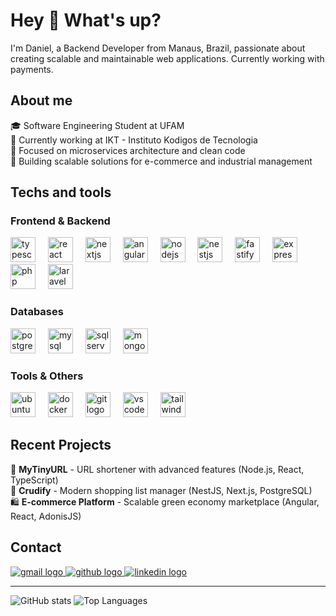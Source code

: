 # Hey 👋 What's up?

I'm Daniel, a Backend Developer from Manaus, Brazil, passionate about creating scalable and maintainable web applications. Currently working with payments.

## About me

🎓 Software Engineering Student at UFAM  
💼 Currently working at IKT - Instituto Kodigos de Tecnologia  
🌱 Focused on microservices architecture and clean code  
🚀 Building scalable solutions for e-commerce and industrial management

## Techs and tools

### Frontend & Backend
<div align="left">
  <img src="https://cdn.jsdelivr.net/gh/devicons/devicon@latest/icons/typescript/typescript-original.svg" height="40" alt="typescript logo" />
  <img width="12" />
  <img src="https://cdn.jsdelivr.net/gh/devicons/devicon@latest/icons/react/react-original.svg" height="40" alt="react logo" />
  <img width="12" />
  <img src="https://cdn.jsdelivr.net/gh/devicons/devicon@latest/icons/nextjs/nextjs-original.svg" height="40" alt="nextjs logo"/>
  <img width="12" />  
  <img src="https://cdn.jsdelivr.net/gh/devicons/devicon@latest/icons/angular/angular-original.svg" height="40" alt="angular logo" />
  <img width="12" />
  <img src="https://cdn.jsdelivr.net/gh/devicons/devicon@latest/icons/nodejs/nodejs-original.svg" height="40" alt="nodejs logo" />
  <img width="12" />
  <img src="https://cdn.jsdelivr.net/gh/devicons/devicon@latest/icons/nestjs/nestjs-original.svg" height="40" alt="nestjs logo" />
  <img width="12" />
  <img src="https://cdn.jsdelivr.net/gh/devicons/devicon@latest/icons/fastify/fastify-original.svg" height="40" alt="fastify logo" />
  <img width="12" />
  <img src="https://cdn.jsdelivr.net/gh/devicons/devicon@latest/icons/express/express-original.svg" height="40" alt="express logo" />
  <img width="12" />   
  <img src="https://cdn.jsdelivr.net/gh/devicons/devicon@latest/icons/php/php-original.svg" height="40" alt="php logo"/>  
  <img width="12" />   
  <img src="https://cdn.jsdelivr.net/gh/devicons/devicon@latest/icons/laravel/laravel-original.svg" height="40" alt="laravel logo"  />
  <img width="12" />
</div>

### Databases
<div align="left">
  <img src="https://cdn.jsdelivr.net/gh/devicons/devicon/icons/postgresql/postgresql-original.svg" height="40" alt="postgresql logo" />
  <img width="12" />
  <img src="https://cdn.jsdelivr.net/gh/devicons/devicon/icons/mysql/mysql-original.svg" height="40" alt="mysql logo" />
  <img width="12" />
  <img src="https://cdn.jsdelivr.net/gh/devicons/devicon/icons/microsoftsqlserver/microsoftsqlserver-plain.svg" height="40" alt="sqlserver logo" />
  <img width="12" />
  <img src="https://cdn.jsdelivr.net/gh/devicons/devicon@latest/icons/mongodb/mongodb-original-wordmark.svg" height="40" alt="mongodb logo"/>
          
</div>

### Tools & Others
<div align="left">
    
  <img src="https://cdn.jsdelivr.net/gh/devicons/devicon@latest/icons/ubuntu/ubuntu-original.svg" height="40" alt="ubuntu logo"/>
  <img width="12" />    
  <img src="https://cdn.jsdelivr.net/gh/devicons/devicon/icons/docker/docker-original.svg" height="40" alt="docker logo" />
  <img width="12" />
  <img src="https://cdn.jsdelivr.net/gh/devicons/devicon/icons/git/git-original.svg" height="40" alt="git logo" />
  <img width="12" />
  <img src="https://cdn.jsdelivr.net/gh/devicons/devicon/icons/vscode/vscode-original.svg" height="40" alt="vscode logo" />
  <img width="12" />
  <img src="https://cdn.jsdelivr.net/gh/devicons/devicon@latest/icons/tailwindcss/tailwindcss-original.svg" height="40" alt="tailwind logo"/>
          
</div>

## Recent Projects

🔗 **MyTinyURL** - URL shortener with advanced features (Node.js, React, TypeScript)  
🛒 **Crudify** - Modern shopping list manager (NestJS, Next.js, PostgreSQL)  
🛍️ **E-commerce Platform** - Scalable green economy marketplace (Angular, React, AdonisJS)

## Contact

<div align="left">
  <a href="mailto:danieloliveiratrindade@gmail.com">
    <img src="https://img.shields.io/badge/Gmail-D14836?style=for-the-badge&logo=gmail&logoColor=white" alt="gmail logo" />
  </a>
  <a href="https://github.com/DanielTrindade">
    <img src="https://img.shields.io/badge/GitHub-100000?style=for-the-badge&logo=github&logoColor=white" alt="github logo" />
  </a>
  <a href="https://www.linkedin.com/in/danielotrindade/">
    <img src="https://img.shields.io/badge/LinkedIn-0077B5?style=for-the-badge&logo=linkedin&logoColor=white" alt="linkedin logo" />
  </a>
</div>

---

![GitHub stats](https://github-readme-stats.vercel.app/api?username=DanielTrindade&show_icons=true&theme=transparent)
![Top Languages](https://github-readme-stats.vercel.app/api/top-langs/?username=DanielTrindade&layout=compact&theme=transparent)
